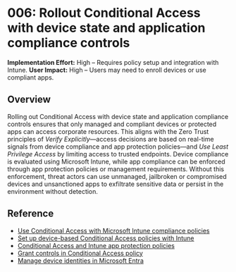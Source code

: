 # 006: Rollout Conditional Access with device state and application compliance controls

**Implementation Effort:** High – Requires policy setup and integration with Intune.
**User Impact:** High – Users may need to enroll devices or use compliant apps.

## Overview

Rolling out Conditional Access with device state and application compliance controls ensures that only managed and compliant devices or protected apps can access corporate resources. This aligns with the Zero Trust principles of *Verify Explicitly*—access decisions are based on real-time signals from device compliance and app protection policies—and *Use Least Privilege Access* by limiting access to trusted endpoints. Device compliance is evaluated using Microsoft Intune, while app compliance can be enforced through app protection policies or management requirements. Without this enforcement, threat actors can use unmanaged, jailbroken or compromised devices and unsanctioned apps to exfiltrate sensitive data or persist in the environment without detection.

## Reference

* [Use Conditional Access with Microsoft Intune compliance policies](https://learn.microsoft.com/en-us/intune/intune-service/protect/conditional-access)
* [Set up device-based Conditional Access policies with Intune](https://learn.microsoft.com/en-us/intune/intune-service/protect/create-conditional-access-intune)
* [Conditional Access and Intune app protection policies](https://learn.microsoft.com/en-us/mem/intune/apps/app-protection-policies-overview)
* [Grant controls in Conditional Access policy](https://learn.microsoft.com/en-us/entra/identity/conditional-access/concept-conditional-access-grant)
* [Manage device identities in Microsoft Entra](https://learn.microsoft.com/en-us/entra/identity/devices/manage-device-identities)
